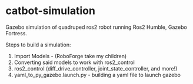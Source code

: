 # catbot-simulation

Gazebo simulation of quadruped ros2 robot running Ros2 Humble, Gazebo Fortress.

Steps to build a simulation:
1. Import Models - (RoboForge take my children)
2. Converting said models to work with ros2_control
3. ros2_control (diff_drive_controller, joint_state_controller, and more!)
4. yaml_to_py_gazebo.launch.py - building a yaml file to launch gazebo